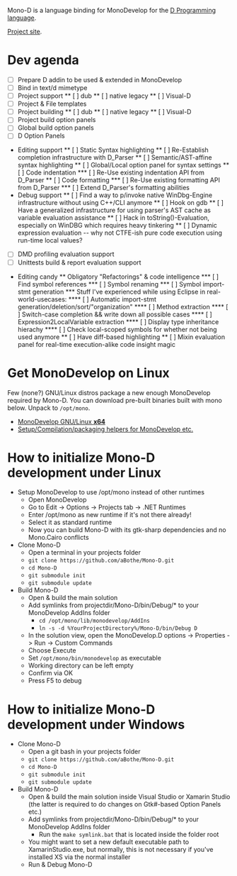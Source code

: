 
Mono-D is a language binding for MonoDevelop for the [D Programming language](http://dlang.org).

[Project site](http://wiki.dlang.org/Mono-D).

# Dev agenda
* [ ] Prepare D addin to be used & extended in MonoDevelop
* [ ] Bind in text/d mimetype
* [ ] Project support
** [ ] dub
** [ ] native legacy
** [ ] Visual-D
* [ ] Project & File templates
* [ ] Project building
** [ ] dub
** [ ] native legacy
** [ ] Visual-D
* [ ] Project build option panels
* [ ] Global build option panels
* [ ] D Option Panels
* Editing support
** [ ] Static Syntax highlighting
** [ ] Re-Establish completion infrastructure with D_Parser
** [ ] Semantic/AST-affine syntax highlighting
** [ ] Global/Local option panel for syntax settings
** [ ] Code indentation
*** [ ] Re-Use existing indentation API from D_Parser
** [ ] Code formatting
*** [ ] Re-Use existing formatting API from D_Parser
*** [ ] Extend D_Parser's formatting abilities
* Debug support
** [ ] Find a way to p/invoke native WinDbg-Engine infrastructure without using C++/CLI anymore
** [ ] Hook on gdb
** [ ] Have a generalized infrastructure for using parser's AST cache as variable evaluation assistance
** [ ] Hack in toString()-Evaluation, especially on WinDBG which requires heavy tinkering
** [ ] Dynamic expression evaluation -- why not CTFE-ish pure code execution using run-time local values?
* [ ] DMD profiling evaluation support
* [ ] Unittests build & report evaluation support
* Editing candy
** Obligatory "Refactorings" & code intelligence
*** [ ] Find symbol references
*** [ ] Symbol renaming
*** [ ] Symbol import-stmt generation
*** Stuff I've experienced while using Eclipse in real-world-usecases:
**** [ ] Automatic import-stmt generation/deletion/sort/"organization"
**** [ ] Method extraction
**** [ ] Switch-case completion && write down all possible cases
**** [ ] Expression2LocalVariable extraction
**** [ ] Display type inheritance hierachy
**** [ ] Check local-scoped symbols for whether not being used anymore
** [ ] Have diff-based highlighting
** [ ] Mixin evaluation panel for real-time execution-alike code insight magic

# Get MonoDevelop on Linux

Few (none?) GNU/Linux distros package a new enough MonoDevelop required by Mono-D.
You can download pre-built binaries built with mono below. Unpack to `/opt/mono`.
* [MonoDevelop GNU/Linux **x64**](http://simendsjo.me/files/abothe/MonoDevelop.x64.Master.tar.xz)
* [Setup/Compilation/packaging helpers for MonoDevelop etc.](http://simendsjo.me/files/abothe)

# How to initialize Mono-D development under Linux

* Setup MonoDevelop to use /opt/mono instead of other runtimes
	- Open MonoDevelop
	- Go to Edit -> Options -> Projects tab -> .NET Runtimes
	- Enter /opt/mono as new runtime if it's not there already!
	- Select it as standard runtime
	- Now you can build Mono-D with its gtk-sharp dependencies and no Mono.Cairo conflicts
* Clone Mono-D
	- Open a terminal in your projects folder
	- `git clone https://github.com/aBothe/Mono-D.git`
	- `cd Mono-D`
	- `git submodule init`
	- `git submodule update`
* Build Mono-D
	- Open & build the main solution
	- Add symlinks from projectdir/Mono-D/bin/Debug/* to your MonoDevelop AddIns folder
		- `cd /opt/mono/lib/monodevelop/AddIns`
		- `ln -s -d %YourProjectDirectory%/Mono-D/bin/Debug D`
	- In the solution view, open the MonoDevelop.D options -> Properties -> Run -> Custom Commands
	- Choose Execute
	- Set `/opt/mono/bin/monodevelop` as executable
	- Working directory can be left empty
	- Confirm via OK
	- Press F5 to debug

# How to initialize Mono-D development under Windows

* Clone Mono-D
	- Open a git bash in your projects folder
	- `git clone https://github.com/aBothe/Mono-D.git`
	- `cd Mono-D`
	- `git submodule init`
	- `git submodule update`
* Build Mono-D
	- Open & build the main solution inside Visual Studio or Xamarin Studio (the latter is required to do changes on Gtk#-based Option Panels etc.)
	- Add symlinks from projectdir/Mono-D/bin/Debug/* to your MonoDevelop AddIns folder
		- Run the `make symlink.bat` that is located inside the folder root
	- You might want to set a new default executable path to XamarinStudio.exe, but normally, this is not necessary if you've installed XS via the normal installer
	- Run & Debug Mono-D

